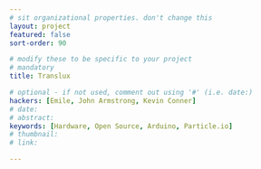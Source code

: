 ```yaml
---
# sit organizational properties. don't change this
layout: project
featured: false
sort-order: 90

# modify these to be specific to your project
# mandatory
title: Translux

# optional - if not used, comment out using '#' (i.e. date:)
hackers: [Emile, John Armstrong, Kevin Conner]
# date: 
# abstract: 
keywords: [Hardware, Open Source, Arduino, Particle.io]
# thumbnail: 
# link:

---
```


<!-- more -->

<!--Here's some info on markdown https://help.github.com/articles/basic-writing-and-formatting-syntax/ -->